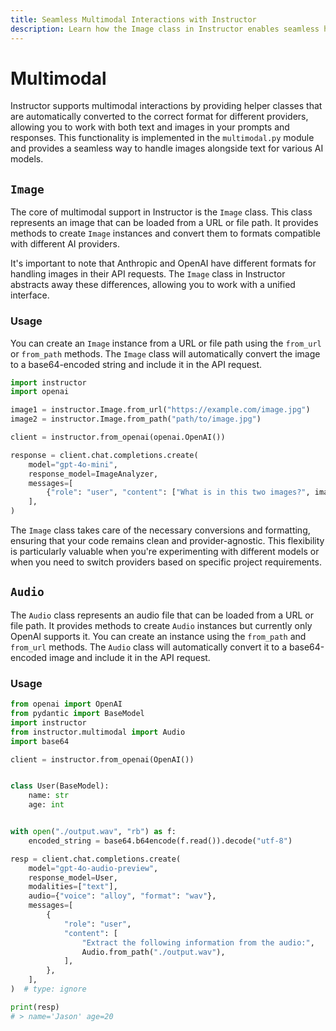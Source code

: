 ```yaml
---
title: Seamless Multimodal Interactions with Instructor
description: Learn how the Image class in Instructor enables seamless handling of images and text across different AI models.
---
```


# Multimodal

Instructor supports multimodal interactions by providing helper classes that are automatically converted to the correct format for different providers, allowing you to work with both text and images in your prompts and responses. This functionality is implemented in the `multimodal.py` module and provides a seamless way to handle images alongside text for various AI models.

## `Image`

The core of multimodal support in Instructor is the `Image` class. This class represents an image that can be loaded from a URL or file path. It provides methods to create `Image` instances and convert them to formats compatible with different AI providers.

It's important to note that Anthropic and OpenAI have different formats for handling images in their API requests. The `Image` class in Instructor abstracts away these differences, allowing you to work with a unified interface.

### Usage

You can create an `Image` instance from a URL or file path using the `from_url` or `from_path` methods. The `Image` class will automatically convert the image to a base64-encoded string and include it in the API request.

```python
import instructor
import openai

image1 = instructor.Image.from_url("https://example.com/image.jpg")
image2 = instructor.Image.from_path("path/to/image.jpg")

client = instructor.from_openai(openai.OpenAI())

response = client.chat.completions.create(
    model="gpt-4o-mini",
    response_model=ImageAnalyzer,
    messages=[
        {"role": "user", "content": ["What is in this two images?", image1, image2]}
    ],
)
```

The `Image` class takes care of the necessary conversions and formatting, ensuring that your code remains clean and provider-agnostic. This flexibility is particularly valuable when you're experimenting with different models or when you need to switch providers based on specific project requirements.

## `Audio`

The `Audio` class represents an audio file that can be loaded from a URL or file path. It provides methods to create `Audio` instances but currently only OpenAI supports it. You can create an instance using the `from_path` and `from_url` methods. The `Audio` class will automatically convert it to a base64-encoded image and include it in the API request.

### Usage

```python
from openai import OpenAI
from pydantic import BaseModel
import instructor
from instructor.multimodal import Audio
import base64

client = instructor.from_openai(OpenAI())


class User(BaseModel):
    name: str
    age: int


with open("./output.wav", "rb") as f:
    encoded_string = base64.b64encode(f.read()).decode("utf-8")

resp = client.chat.completions.create(
    model="gpt-4o-audio-preview",
    response_model=User,
    modalities=["text"],
    audio={"voice": "alloy", "format": "wav"},
    messages=[
        {
            "role": "user",
            "content": [
                "Extract the following information from the audio:",
                Audio.from_path("./output.wav"),
            ],
        },
    ],
)  # type: ignore

print(resp)
# > name='Jason' age=20
```
